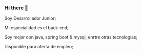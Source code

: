 ### Hi there 👋

  Soy Desarrollador Junior;  

  Mi especialidad es el back-end; 

  Soy mejor con java, spring boot & mysql, enrtre otras tecnologías;

  Disponible para oferta de empleo;


<!--
**JuanMauricioToro/JuanMauricioToro** is a ✨ _special_ ✨ repository because its `README.md` (this file) appears on your GitHub profile.

Here are some ideas to get you started:

- 🔭 I’m currently working on ...
- 🌱 I’m currently learning ...
- 👯 I’m looking to collaborate on ...
- 🤔 I’m looking for help with ...
- 💬 Ask me about ...
- 📫 How to reach me: ...
- 😄 Pronouns: ...
- ⚡ Fun fact: ...
-->
